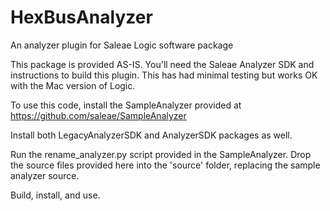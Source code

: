 # HexBusAnalyzer
 An analyzer plugin for Saleae Logic software package

This package is provided AS-IS.  You'll need the Saleae Analyzer SDK and instructions to build this plugin.  This has had minimal testing but works OK with the Mac version of Logic.


To use this code, install the SampleAnalyzer provided at https://github.com/saleae/SampleAnalyzer

Install both LegacyAnalyzerSDK and AnalyzerSDK packages as well.

Run the rename_analyzer.py script provided in the SampleAnalyzer.
Drop the source files provided here into the 'source' folder, replacing the sample analyzer source.

Build, install, and use.

